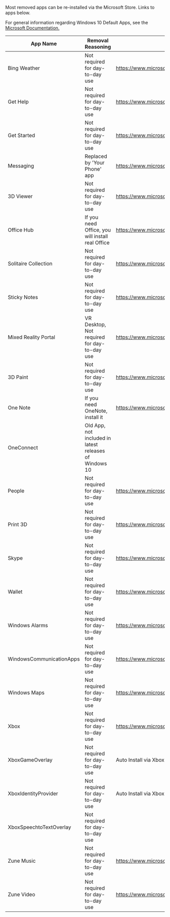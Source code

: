 Most removed apps can be re-installed via the Microsoft Store. Links to apps below. 

For general information regarding Windows 10 Default Apps, see the <a href='https://docs.microsoft.com/en-us/windows/application-management/apps-in-windows-10'>Microsoft Documentation.</a> 


|   App Name    | Removal Reasoning    | Where to Download | 
| ------------- |--------------|--------------|
| Bing Weather     | Not required for day-to-day use | https://www.microsoft.com/store/productId/9WZDNCRFJ3Q2|
| Get Help     | Not required for day-to-day use | https://www.microsoft.com/store/productId/9PKDZBMV1H3T |
| Get Started | Not required for day-to-day use | https://www.microsoft.com/store/productId/9WZDNCRDTBJJ |   
| Messaging | Replaced by 'Your Phone' app | https://www.microsoft.com/store/productId/9WZDNCRFJBQ6 |
| 3D Viewer | Not required for day-to-day use | https://www.microsoft.com/store/productId/9NBLGGH42THS |
| Office Hub | If you need Office, you will install real Office | https://www.microsoft.com/store/productId/9WZDNCRD29V9 |
| Solitaire Collection | Not required for day-to-day use | https://www.microsoft.com/store/productId/9WZDNCRFHWD2 |
| Sticky Notes | Not required for day-to-day use | https://www.microsoft.com/store/productId/9NBLGGH4QGHW |
| Mixed Reality Portal | VR Desktop, Not required for day-to-day use | https://www.microsoft.com/store/productId/9NG1H8B3ZC7M |
| 3D Paint | Not required for day-to-day use | https://www.microsoft.com/store/productId/9NBLGGH5FV99 |
| One Note | If you need OneNote, install it | https://www.microsoft.com/store/productId/9WZDNCRFHVJL |
| OneConnect | Old App, not included in latest releases of Windows 10 |  |
| People | Not required for day-to-day use | https://www.microsoft.com/store/productId/9NBLGGH10PG8 |
| Print 3D | Not required for day-to-day use | https://www.microsoft.com/store/productId/9PBPCH085S3S |
| Skype | Not required for day-to-day use | https://www.microsoft.com/store/productId/9WZDNCRFJ364 |
| Wallet | Not required for day-to-day use | https://www.microsoft.com/store/productId/9NBLGGH52CKV |
| Windows Alarms | Not required for day-to-day use | https://www.microsoft.com/store/productId/9WZDNCRFJ3PR |
| WindowsCommunicationApps | Not required for day-to-day use | https://www.microsoft.com/store/productId/9WZDNCRFHVQM |
| Windows Maps | Not required for day-to-day use | https://www.microsoft.com/store/productId/9WZDNCRDTBVB |
| Xbox | Not required for day-to-day use | https://www.microsoft.com/store/productId/9MV0B5HZVK9Z |
| XboxGameOverlay | Not required for day-to-day use  | Auto Install via Xbox App |
| XboxIdentityProvider | Not required for day-to-day use | Auto Install via Xbox App |
| XboxSpeechtoTextOverlay | Not required for day-to-day use |  |
| Zune Music | Not required for day-to-day use | https://www.microsoft.com/store/productId/9WZDNCRFJ3PT |
| Zune Video | Not required for day-to-day use | https://www.microsoft.com/store/productId/9WZDNCRFJ3P2 |

